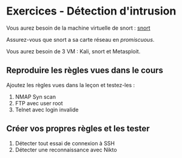 # Exercices - Détection d'intrusion 

[snort]: ../labo/Installation_Snort_VirtualBox.md "Snort"

Vous aurez besoin de la machine virtuelle de snort :  [snort][]  

Assurez-vous que snort a sa carte réseau en _promiscuous_.

Vous aurez besoin de 3 VM : Kali, snort et Metasploit.  

## Reproduire les règles vues dans le cours

Ajoutez les règles vues dans la leçon et testez-les :  

1. NMAP Syn scan
2. FTP avec user root  
3. Telnet avec login invalide

## Créer vos propres règles et les tester   

1. Détecter tout essai de connexion à SSH
2. Détecter une reconnaissance avec Nikto  
